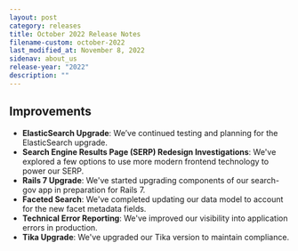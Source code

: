 ```yaml
---
layout: post
category: releases
title: October 2022 Release Notes
filename-custom: october-2022
last_modified_at: November 8, 2022
sidenav: about_us
release-year: "2022"
description: ""
---
```

## Improvements

* **ElasticSearch Upgrade**: We’ve continued testing and planning for the ElasticSearch upgrade.
* **Search Engine Results Page (SERP) Redesign Investigations**: We've explored a few options to use more modern frontend technology to power our SERP.
* **Rails 7 Upgrade**: We've started upgrading components of our search-gov app in preparation for Rails 7.
* **Faceted Search**: We've completed updating our data model to account for the new facet metadata fields. 
* **Technical Error Reporting**: We've improved our visibility into application errors in production.
* **Tika Upgrade**: We've upgraded our Tika version to maintain compliance.